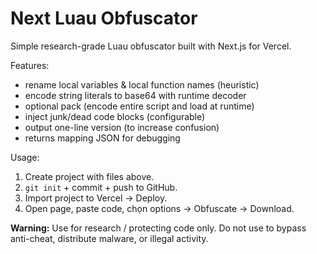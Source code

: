 # Next Luau Obfuscator

Simple research-grade Luau obfuscator built with Next.js for Vercel.

Features:
- rename local variables & local function names (heuristic)
- encode string literals to base64 with runtime decoder
- optional pack (encode entire script and load at runtime)
- inject junk/dead code blocks (configurable)
- output one-line version (to increase confusion)
- returns mapping JSON for debugging

Usage:
1. Create project with files above.
2. `git init` + commit + push to GitHub.
3. Import project to Vercel -> Deploy.
4. Open page, paste code, chọn options -> Obfuscate -> Download.

**Warning:** Use for research / protecting code only. Do not use to bypass anti-cheat, distribute malware, or illegal activity.

